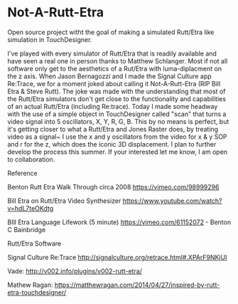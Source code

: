 # Not-A-Rutt-Etra
Open source project witht the goal of making a simulated Rutt/Etra like simulation in TouchDesigner.

I've played with every simulator of Rutt/Etra that is readily available and have seen a real one in person thanks to Matthew Schlanger. Most if not all software only get to the aesthetics of a Rut/Etra with luma-diplacment on the z axis. When Jason Bernagozzi and I made the Signal Culture app Re:Trace, we for a moment joked about calling it Not-A-Rutt-Etra (RIP Bill Etra & Steve Rutt). The joke was made with the understanding that most of the Rutt/Etra simulators don't get close to the functionality and capabilities of an actual Rutt/Etra (including Re:trace).  Today I made some headway with the use of a simple object in TouchDesigner called "scan" that turns a video signal into 5 oscillators, X, Y, R, G, B. This by no means is perfect, but it's getting closer to what a Rutt/Etra and Jones Raster does, by treating video as a signal~ I use the x and y oscillators from the video for x & y SOP and r for the z, which does the iconic 3D displacement. I plan to further develop the process this summer. If your interested let me know, I am open to collaboration.

Reference

Benton Rutt Etra Walk Through circa 2008 https://vimeo.com/98999296

Bill Etra on Rutt/Etra Video Synthesizer https://www.youtube.com/watch?v=hdL7teOKdtg

BIll Etra Language Lifework (5 minute) https://vimeo.com/61152072 - Benton C Bainbridge

Rutt/Etra Software

Signal Culture Re:Trace http://signalculture.org/retrace.html#.XPArF9NKjUI

Vade: http://v002.info/plugins/v002-rutt-etra/

Mathew Ragan: https://matthewragan.com/2014/04/27/inspired-by-rutt-etra-touchdesigner/

